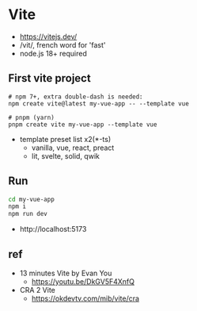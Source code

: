 # Vite
- https://vitejs.dev/
- /vit/, french word for 'fast'
- node.js 18+ required

## First vite project
```
# npm 7+, extra double-dash is needed:
npm create vite@latest my-vue-app -- --template vue

# pnpm (yarn)
pnpm create vite my-vue-app --template vue
```

- template preset list x2(*-ts)
  - vanilla, vue, react, preact
  - lit, svelte, solid, qwik

## Run
```sh
cd my-vue-app
npm i
npm run dev
```
- http://localhost:5173

## ref
- 13 minutes Vite by Evan You
  - https://youtu.be/DkGV5F4XnfQ
- CRA 2 Vite
  - https://okdevtv.com/mib/vite/cra
